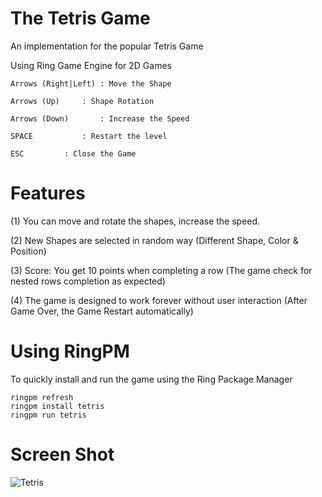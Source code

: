 The Tetris Game
===============

An implementation for the popular Tetris Game 

Using Ring Game Engine for 2D Games 

	Arrows (Right|Left)	: Move the Shape

	Arrows (Up)		: Shape Rotation	

	Arrows (Down)		: Increase the Speed

	SPACE			: Restart the level

	ESC			: Close the Game

# Features

(1) You can move and rotate the shapes, increase the speed.

(2) New Shapes are selected in random way (Different Shape, Color & Position)

(3) Score: You get 10 points when completing a row (The game check for nested rows completion as expected)

(4) The game is designed to work forever without user interaction (After Game Over, the Game Restart automatically)

# Using RingPM

To quickly install and run the game using the Ring Package Manager

	ringpm refresh
	ringpm install tetris
	ringpm run tetris

# Screen Shot

![Tetris](https://github.com/ring-lang/ring/blob/master/applications/tetris/images/tetris.png)

